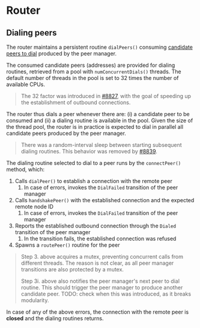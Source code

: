 # Router 

## Dialing peers

The router maintains a persistent routine `dialPeers()` consuming
[candidate peers to dial](./peer_manager.md#dialnext-transition)
produced by the peer manager.

The consumed candidate peers (addresses) are provided for dialing routines,
retrieved from a pool with `numConcurrentDials()` threads.
The default number of threads in the pool is set to 32 times the number of
available CPUs.

> The 32 factor was introduced in [#8827](https://github.com/tendermint/tendermint/pull/8827), 
> with the goal of speeding up the establishment of outbound connections.

The router thus dials a peer whenever there are: (i) a candidate peer to be
consumed and (ii) a dialing routine is available in the pool.
Given the size of the thread pool, the router is in practice is expected to
dial in parallel all candidate peers produced by the peer manager.

> There was a random-interval sleep between starting subsequent dialing
> routines. This behavior was removed by [#8839](https://github.com/tendermint/tendermint/pull/8839).

The dialing routine selected to dial to a peer runs by the `connectPeer()`
method, which:

1. Calls `dialPeer()` to establish a connection with the remote peer
   1. In case of errors, invokes the `DialFailed` transition of the peer manager
1. Calls `handshakePeer()` with the established connection and the expected remote node ID
   1. In case of errors, invokes the `DialFailed` transition of the peer manager
1. Reports the established outbound connection through the `Dialed` transition of the peer manager
   1. In the transition fails, the established connection was refused
1. Spawns a `routePeer()` routine for the peer

> Step 3. above acquires a mutex, preventing concurrent calls from different threads.
> The reason is not clear, as all peer manager transitions are also protected by a mutex.
>
> Step 3i. above also notifies the peer manager's next peer to dial routine.
> This should trigger the peer manager to produce another candidate peer.
> TODO: check when this was introduced, as it breaks modularity.

In case of any of the above errors, the connection with the remote peer is
**closed** and the dialing routines returns.

